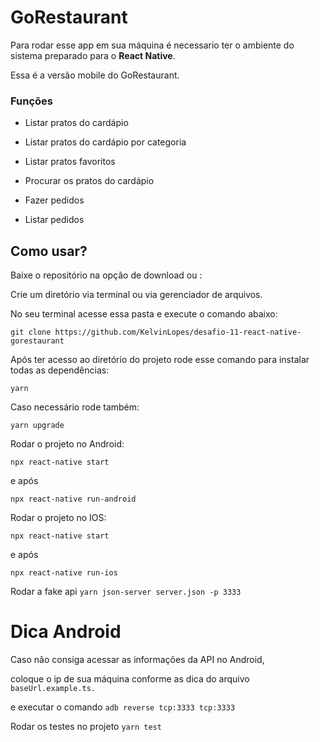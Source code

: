 # GoRestaurant

Para rodar esse app em sua máquina é necessario ter o ambiente do sistema
preparado para o **React Native**.

Essa é a versão mobile do GoRestaurant.

### Funções

* Listar pratos do cardápio
* Listar pratos do cardápio por categoria
* Listar pratos favoritos
* Procurar os pratos do cardápio

* Fazer pedidos
* Listar pedidos

## Como usar?

Baixe o repositório na opção de download ou :

Crie um diretório via terminal ou via gerenciador de arquivos.

No seu terminal acesse essa pasta e execute o comando abaixo:

```git clone https://github.com/KelvinLopes/desafio-11-react-native-gorestaurant```

Após ter acesso ao diretório do projeto rode esse comando para instalar todas as dependências:

```yarn```

Caso necessário rode também:

```yarn upgrade```

Rodar o projeto no Android:

```npx react-native start```

e após 

```npx react-native run-android```

Rodar o projeto no IOS:

```npx react-native start```

e após 

```npx react-native run-ios```

Rodar a fake api ```yarn json-server server.json -p 3333```

# Dica Android

Caso não consiga acessar as informações da API no Android, 

coloque o ip de sua máquina conforme as dica do arquivo ```baseUrl.example.ts.```

e executar o comando ```adb reverse tcp:3333 tcp:3333```

Rodar os testes no projeto ```yarn test```